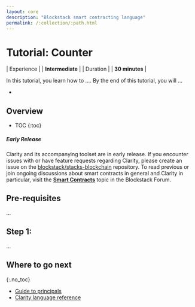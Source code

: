 ```yaml
---
layout: core
description: "Blockstack smart contracting language"
permalink: /:collection/:path.html
---
```

# Tutorial: Counter

| Experience | | **Intermediate**  |
| Duration | | **30 minutes** |

In this tutorial, you learn how to .... By the end of this tutorial, you will ...

* 

## Overview

* TOC
{:toc}

<div class="uk-card uk-card-default uk-card-body">
<h5>Early Release</h5>
<p>Clarity and its accompanying toolset are in early release. If you encounter issues with or have feature requests regarding Clarity, please create an issue on the <a href='https://github.com/blockstack/stacks-blockchain/issues' target='_blank'>blockstack/stacks-blockchain</a> repository. To read previous or join ongoing discussions about smart contracts in general and Clarity in particular, visit the <strong><a href='https://forum.blockstack.org/c/clarity' target='_blank'>Smart Contracts</a></strong> topic in the Blockstack Forum.
</p>
</div>

## Pre-requisites

...

## Step 1: 

...

## Where to go next

{:.no_toc}

* <a href="clarityRef.html">Guide to principals</a>
* <a href="clarityRef.html">Clarity language reference</a>
